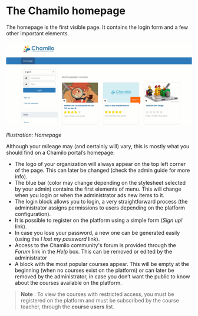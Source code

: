 # The Chamilo homepage

The homepage is the first visible page. It contains the login form and a few
other important elements.

![](../.gitbook/assets/images269.png)

_Illustration: Homepage_

Although your mileage may \(and certainly will\) vary, this is mostly what you
should find on a Chamilo portal’s homepage:

* The logo of your organization will always appear on the top left corner of the page. This can later be changed \(check the admin guide for more info\).
* The blue bar \(color may change depending on the stylesheet selected by your admin\) contains the first elements of menu. This will change when you login or when the administrator ads new items to it.
* The login block allows you to login, a very straightforward process \(the administrator assigns permissions to users depending on the platform configuration\).
* It is possible to register on the platform using a simple form \(_Sign up!_ link\).
* In case you lose your password, a new one can be generated easily \(using the _I lost my password_ link\).
* Access to the Chamilo community's forum is provided through the _Forum_ link in the _Help_ box. This can be removed or edited by the administrator
* A block with the most popular courses appear. This will be empty at the beginning \(when no courses exist on the platform\) or can later be removed by the administrator, in case you don’t want the public to know about the courses available on the platform.

> **Note** : To view the courses with restricted access, you must be registered on the platform and must be subscribed by the course teacher, through the **course users** list.

